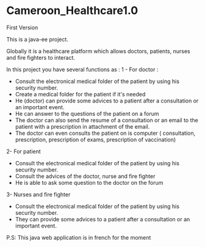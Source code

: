 
# Cameroon_Healthcare1.0
First Version

This is a java-ee project.

Globally it is a healthcare platform which allows doctors, patients,  nurses  and fire fighters to interact.

In this project you have several functions as :
1 - For doctor :
* Consult the electronical medical folder of the patient by using his security number.
* Create a medical folder for the patient if it's needed
* He (doctor) can provide some advices to a patient after a consultation or an important event.
* He can answer to the questions of the patient on a forum 
* The doctor can also send the resume of a consultation or an email to the patient with a prescription in attachment of the email.
* The doctor can even consults the patient on is computer ( consultation, prescription, prescription of exams, prescription of vaccination)

2- For patient

* Consult the electronical medical folder of the patient by using his security number.
* Consult the advices of the doctor, nurse and fire fighter
* He is able to ask some question to the doctor on the forum

3- Nurses and fire fighter

* Consult the electronical medical folder of the patient by using his security number.
* They can provide some advices to a patient after a consultation or an important event.


P.S: This java web application is in french for the moment
